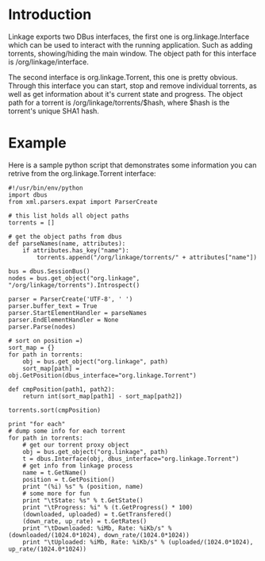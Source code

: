 # Introduction #
Linkage exports two DBus interfaces, the first one is org.linkage.Interface which can be used to interact with the running application. Such as adding torrents, showing/hiding the main window. The object path for this interface is /org/linkage/interface.

The second interface is org.linkage.Torrent, this one is pretty obvious. Through this interface you can start, stop and remove individual torrents, as well as get information about it's current state and progress. The object path for a torrent is /org/linkage/torrents/$hash, where $hash is the torrent's unique SHA1 hash.

# Example #
Here is a sample python script that demonstrates some information you can retrive from the org.linkage.Torrent interface:
```
#!/usr/bin/env/python
import dbus
from xml.parsers.expat import ParserCreate

# this list holds all object paths
torrents = []

# get the object paths from dbus
def parseNames(name, attributes):
	if attributes.has_key("name"):
		torrents.append("/org/linkage/torrents/" + attributes["name"])

bus = dbus.SessionBus()
nodes = bus.get_object("org.linkage", "/org/linkage/torrents").Introspect()

parser = ParserCreate('UTF-8', ' ')
parser.buffer_text = True
parser.StartElementHandler = parseNames
parser.EndElementHandler = None
parser.Parse(nodes)

# sort on position =)
sort_map = {}
for path in torrents:
	obj = bus.get_object("org.linkage", path)
	sort_map[path] = obj.GetPosition(dbus_interface="org.linkage.Torrent")

def cmpPosition(path1, path2):
	return int(sort_map[path1] - sort_map[path2])

torrents.sort(cmpPosition)

print "for each"
# dump some info for each torrent
for path in torrents:
	# get our torrent proxy object
	obj = bus.get_object("org.linkage", path)
	t = dbus.Interface(obj, dbus_interface="org.linkage.Torrent")
	# get info from linkage process
	name = t.GetName()
	position = t.GetPosition()
	print "(%i) %s" % (position, name)
	# some more for fun
	print "\tState: %s" % t.GetState()
	print "\tProgress: %i" % (t.GetProgress() * 100)
	(downloaded, uploaded) = t.GetTransfered()
	(down_rate, up_rate) = t.GetRates()
	print "\tDownloaded: %iMb, Rate: %iKb/s" % (downloaded/(1024.0*1024), down_rate/(1024.0*1024))
	print "\tUploaded: %iMb, Rate: %iKb/s" % (uploaded/(1024.0*1024), up_rate/(1024.0*1024))

```